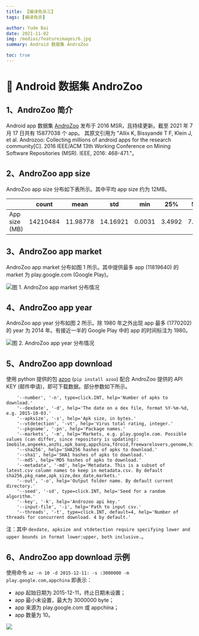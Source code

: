 ```yaml
---
title: 【编译免杀三】
tags: [编译免杀]

author: Yude Bai
date: 2021-11-02
img: /medias/featureimages/6.jpg
summary: Android 数据集 AndroZoo

toc: true
---
```



# :whale: Android 数据集 AndroZoo

## 1、AndroZoo 简介
Android app 数据集 [AndroZoo](https://androzoo.uni.lu/) 发布于 2016 MSR，且持续更新。截至 2021 ‎年 ‎7‎ 月 ‎17‎ 日共有 15877038 个 app。
其原文引用为 "Allix K, Bissyandé T F, Klein J, et al. Androzoo: Collecting millions of android apps for the research community[C]. 2016 IEEE/ACM 13th Working Conference on Mining Software Repositories (MSR). IEEE, 2016: 468-471."。

## 2、AndroZoo app size
AndroZoo app size 分布如下表所示。其中平均 app size 约为 12MB。

|                | count    |     mean   |     std   |     min   |     25%   |     50%   |     75%   |     max  |
|----------------|----------|------------|-----------|-----------|-----------|-----------|-----------|----------|
| App size (MB)  | 14210484 | 11.98778   | 14.16921  | 0.0031    | 3.4992    | 7.3705    | 15.7156   | 608.259  |

## 3、AndroZoo app market
AndroZoo app market 分布如图 1 所示。其中提供最多 app (11819640) 的 market 为 play.google.com (Google Play)。

![图 1. AndroZoo app market 分布情况](https://img-blog.csdnimg.cn/6fa7c21fb25c4dc19f3ba3d1def1ae5f.png?x-oss-process=image/watermark,type_ZHJvaWRzYW5zZmFsbGJhY2s,shadow_50,text_Q1NETiBA5qC55Y-35Zub562J5LqO5LqM,size_20,color_FFFFFF,t_70,g_se,x_16#pic_center)

## 4、AndroZoo app year
AndroZoo app year 分布如图 2 所示。除 1980 年之外出现 app 最多 (1770202) 的 year 为 2014 年。有接近一半的 Google Play 中的 app 的时间标注为 1980。

![图 2. AndroZoo app year 分布情况](https://img-blog.csdnimg.cn/81ecbe8b89e44853a6baa20c55065b81.png?x-oss-process=image/watermark,type_ZHJvaWRzYW5zZmFsbGJhY2s,shadow_50,text_Q1NETiBA5qC55Y-35Zub562J5LqO5LqM,size_20,color_FFFFFF,t_70,g_se,x_16#pic_center)

## 5、AndroZoo app download

使用 python 提供的包 [azoo](https://pypi.org/project/azoo/) (```pip install azoo```) 配合 AndroZoo 提供的 API KEY (邮件申请)，即可下载数据。部分参数如下所示。

```
	'--number', '-n', type=click.INT, help='Number of apks to download.'
	'--dexdate', '-d', help='The date on a dex file, format %Y-%m-%d, e.g. 2015-10-03.'
	'--apksize', '-s', help='Apk size, in bytes.'
	'--vtdetection', '-vt', help='Virus total rating, integer.'
	'--pkgname', '-pn', help='Package names.'
	'--markets', '-m', help='Markets, e.g. play.google.com. Possible values (can differ, since repository is updating): 1mobile,angeeks,anzhi,apk_bang,appchina,fdroid,freewarelovers,genome,hiapk,markets,mi.com,play.google.com,proandroid,slideme,torrents.'
	'--sha256', help='SHA256 hashes of apks to download.'
	'--sha1', help='SHA1 hashes of apks to download.'
	'--md5', help='MD5 hashes of apks to download.'
	'--metadata', '-md', help='Metadata. This is a subset of latest.csv column names to keep in metadata.csv. By default sha256,pkg_name,apk_size,dex_date,markets.'
	'--out', '-o', help='Output folder name. By default current directory.'
	'--seed', '-sd', type=click.INT, help='Seed for a random algorithm.'
	'--key', '-k', help='Androzoo api key.'
	'--input-file', '-i', help='Path to input csv.'
	'--threads', '-t', type=click.INT, default=4, help='Number of threads for concurrent download. 4 by default.'
```

注：其中 ```dexdate, apksize and vtdetection require specifying lower and upper bounds in format lower:upper, both inclusive.```。

## 6、AndroZoo app download 示例

使用命令 ```az -n 10 -d 2015-12-11: -s :3000000 -m play.google.com,appchina``` 即表示：
- app 起始日期为 2015-12-11，终止日期未设置；
- app 最小未设置，最大为 3000000 byte；
- app 来源为 play.google.com 或 appchina；
- app 数量为 10。


![](https://img-blog.csdnimg.cn/b2e7654632784226aa7468a233eb5965.png#pic_center)

